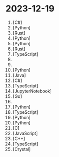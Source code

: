 # 2023-12-19

1. [](https://github.comundefined "Develop Desktop, Embedded, Mobile and WebAssembly apps with C# and XAML. The most popular .NET Foundation community project.") [C#]
2. [](https://github.comundefined "A 6 Lesson course teaching everything you need to know about harnessing GitHub Copilot and an AI Paired Programing resource.") [Python]
3. [](https://github.comundefined "Rust implementation of Namada, a Proof-of-Stake L1 for interchain asset-agnostic privacy") [Rust]
4. [](https://github.comundefined "Zulip server and web application. Open-source team chat that helps teams stay productive and focused.") [Python]
5. [](https://github.comundefined "Official repo for VGen: a holistic video generation ecosystem for video generation building on diffusion models") [Python]
6. [](https://github.comundefined "👁‍🗨 Rare and exotic sats") [Rust]
7. [](https://github.comundefined "") [TypeScript]
8. [](https://github.comundefined "This is a repo with links to everything you'd ever want to learn about data engineering") 
9. [](https://github.comundefined "ai副业赚钱大集合，教你如何利用ai做一些副业项目，赚取更多额外收益。") 
10. [](https://github.comundefined "Free ChatGPT API Key，免费ChatGPT API，支持GPT4 API（免费），ChatGPT国内可用免费转发API，直连无需代理。可以搭配ChatBox等软件/插件使用，极大降低接口使用成本。国内即可无限制畅快聊天。") [Python]
11. [](https://github.comundefined "An unofficial rules engine for the world's greatest card game.") [Java]
12. [](https://github.comundefined "Pokémon Save File Editor") [C#]
13. [](https://github.comundefined "Build an event organization web app like Eventbrite or Meetup with authentication, event management, search, filtering, categories, checkout, and payments using Next JS 14, Tailwind CSS, Shadcn, React Hook Form, Zod, Uploadthing, React-Datepicker, Mongoose, Clerk, and Stripe.") [TypeScript]
14. [](https://github.comundefined "Documentation for Google's Generative AI developer site") [JupyterNotebook]
15. [](https://github.comundefined "Get up and running with Llama 2 and other large language models locally") [Go]
16. [](https://github.comundefined "🎓 Path to a free self-taught education in Computer Science!") 
17. [](https://github.comundefined "A youtube-dl fork with additional features and fixes") [Python]
18. [](https://github.comundefined "Self-hosted photo and video backup solution directly from your mobile phone.") [TypeScript]
19. [](https://github.comundefined "We write your reusable computer vision tools. 💜") [Python]
20. [](https://github.comundefined "") [Python]
21. [](https://github.comundefined "🎥 Command line video player") [C]
22. [](https://github.comundefined "A video series on chai aur code youtube channel") [JavaScript]
23. [](https://github.comundefined "Distribute and run LLMs with a single file.") [C++]
24. [](https://github.comundefined "freeCodeCamp.org's open-source codebase and curriculum. Learn to code for free.") [TypeScript]
25. [](https://github.comundefined "Invidious is an alternative front-end to YouTube") [Crystal]
